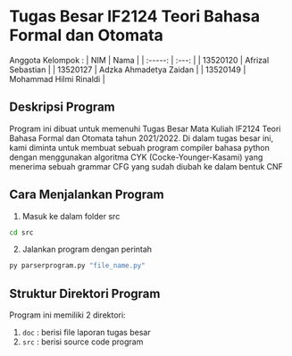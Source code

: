 # Tugas Besar IF2124 Teori Bahasa Formal dan Otomata

Anggota Kelompok :
| NIM | Nama  | 
| :-----: | :---: | 
| 13520120 | Afrizal Sebastian |
| 13520127 | Adzka Ahmadetya Zaidan |
| 13520149 | Mohammad Hilmi Rinaldi | 


## Deskripsi Program
Program ini dibuat untuk memenuhi Tugas Besar Mata Kuliah IF2124 Teori Bahasa Formal dan Otomata tahun 2021/2022. Di dalam tugas besar ini, kami diminta untuk membuat sebuah program compiler bahasa python dengan menggunakan algoritma CYK (Cocke-Younger-Kasami) yang menerima sebuah grammar CFG yang sudah diubah ke dalam bentuk CNF 


## Cara Menjalankan Program
1. Masuk ke dalam folder src
```bash
cd src
```
2. Jalankan program dengan perintah
```bash
py parserprogram.py "file_name.py"
```
## Struktur Direktori Program
Program ini memiliki 2 direktori:
1. `doc` : berisi file laporan tugas besar
2. `src` : berisi source code program